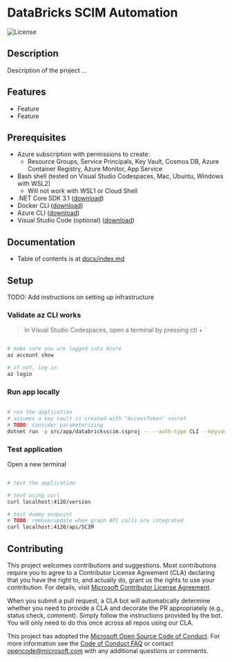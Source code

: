 # DataBricks SCIM Automation

![License](https://img.shields.io/badge/license-MIT-green.svg)

## Description

Description of the project ...

## Features

- Feature
- Feature

## Prerequisites

- Azure subscription with permissions to create:
  - Resource Groups, Service Principals, Key Vault, Cosmos DB, Azure Container Registry, Azure Monitor, App Service
- Bash shell (tested on Visual Studio Codespaces, Mac, Ubuntu, Windows with WSL2)
  - Will not work with WSL1 or Cloud Shell
- .NET Core SDK 3.1 ([download](https://dotnet.microsoft.com/download))
- Docker CLI ([download](https://docs.docker.com/install/))
- Azure CLI ([download](https://docs.microsoft.com/en-us/cli/azure/install-azure-cli?view=azure-cli-latest))
- Visual Studio Code (optional) ([download](https://code.visualstudio.com/download))

## Documentation

- Table of contents is at [docs/index.md](docs/index.md)

## Setup

TODO: Add instructions on setting up infrastructure

### Validate az CLI works

> In Visual Studio Codespaces, open a terminal by pressing ctl + `

```bash

# make sure you are logged into Azure
az account show

# if not, log in
az login

```

### Run app locally

```bash

# run the application
# assumes a key vault is created with "AccessToken" secret
# TODO: consider parameterizing
dotnet run -p src/app/databricksscim.csproj -- --auth-type CLI --keyvault-name {insert key vault name}

```

### Test application

Open a new terminal

```bash

# test the application

# test using curl
curl localhost:4120/version

# test dummy endpoint
# TODO: remove/update when graph API calls are integrated
curl localhost:4120/api/SCIM

```

## Contributing

This project welcomes contributions and suggestions. Most contributions require you to agree to a
Contributor License Agreement (CLA) declaring that you have the right to, and actually do, grant us
the rights to use your contribution. For details, visit [Microsoft Contributor License Agreement](https://cla.opensource.microsoft.com).

When you submit a pull request, a CLA bot will automatically determine whether you need to provide
a CLA and decorate the PR appropriately (e.g., status check, comment). Simply follow the instructions
provided by the bot. You will only need to do this once across all repos using our CLA.

This project has adopted the [Microsoft Open Source Code of Conduct](https://opensource.microsoft.com/codeofconduct/).
For more information see the [Code of Conduct FAQ](https://opensource.microsoft.com/codeofconduct/faq/) or
contact [opencode@microsoft.com](mailto:opencode@microsoft.com) with any additional questions or comments.
